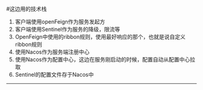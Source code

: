 #这边用的技术栈
1. 客户端使用openFeign作为服务发起方
2. 客户端使用Sentinel作为服务的降级，限流等
3. OpenFeign中使用的ribbon规则，使用最好响应的那个，也就是说自定义ribbon规则
4. 使用Nacos作为服务端注册中心
5. 使用Nacos作为配置中心，这边在服务刚启动的时候，配置自动从配置中心拉取
6. Sentinel的配置文件存于Nacos中

--------------------
